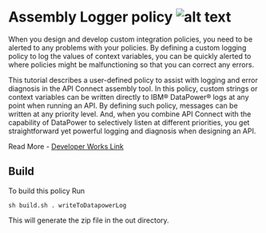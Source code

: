 # Assembly Logger policy ![alt text](https://api.travis-ci.org/ChrisPhillips-cminion/APIConnect-Policy-AssemblyLogger.svg?branch=master "status")

When you design and develop custom integration policies, you need to be alerted to any problems with your policies. By defining a custom logging policy to log the values of context variables, you can be quickly alerted to where policies might be malfunctioning so that you can correct any errors.

This tutorial describes a user-defined policy to assist with logging and error diagnosis in the API Connect assembly tool. In this policy, custom strings or context variables can be written directly to IBM® DataPower® logs at any point when running an API. By defining such policy, messages can be written at any priority level. And, when you combine API Connect with the capability of DataPower to selectively listen at different priorities, you get straightforward yet powerful logging and diagnosis when designing an API.

Read More - [Developer Works Link](https://www.ibm.com/developerworks/library/mw-1610-phillips-trs/index.html?ca=drs-)

## Build
To build this policy Run
```
sh build.sh . writeToDatapowerLog
```

This will generate the zip file in the out directory.
